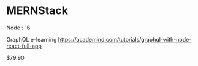 # MERNStack
Node : 16

GraphQL e-learning
https://academind.com/tutorials/graphql-with-node-react-full-app

$79.90

